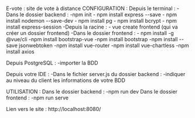 E-vote : site de vote à distance
CONFIGURATION :
Depuis le terminal :
    -Dans le dossier backend : 
        -npm init
        - npm install express --save
		- npm install nodemon --save-dev
        - npm install pg
        - npm install bcrypt
        - npm install express-session
    -Depuis la racine :
        - vue create frontend (qui va créer un dossier frontend)
    -Dans le dossier frontend :
        - npm install -g @vue/cli
        -npm install bootstrap-vue
        -npm install bootstrap
        -npm install --save jsonwebtoken
        -npm install vue-router
        -npm install vue-chartless
        -npm install axios

Depuis PostgreSQL :
    -importer la BDD

Depuis votre IDE :
    -Dans le fichier server.js du dossier backend :
        -indiquer au niveau du client les informations de votre BDD

UTILISATION :
    Dans le dossier backend :
        -npm run dev
    Dans le dossier frontend :
        -npm run serve

Lien vers le site : http://localhost:8080/